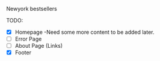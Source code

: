 Newyork bestsellers

TODO:

- [x] Homepage
      -Need some more content to be added later.
- [ ] Error Page
- [ ] About Page (Links)
- [x] Footer
